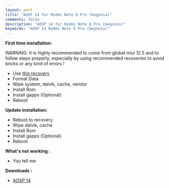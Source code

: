```yaml
---
layout: post
title: "AOSP 14 for Redmi Note 8 Pro (begonia)"
comments: false
description: "AOSP 14 for Redmi Note 8 Pro (begonia)"
keywords: "AOSP 14 Redmi Note 8 Pro (begonia)"
---
```


**First time installation:**

WARNING: It is highly recommended to come from global miui 12.5 and to follow steps properly, expecially by using recommended recoveries to avoid bricks or any kind of errors !

* Use [this recovery](https://drive.google.com/file/d/1i491MVtCRM1lKFrJKLR7gr4uba67lIHk/view?pli=1)
* Format Data
* Wipe system, dalvik, cache, vendor
* Install Rom
* Install gapps (Optional)
* Reboot

**Update installation:**

* Reboot to recovery
* Wipe dalvik, cache
* Install Rom
* Install gapps (Optional)
* Reboot

**What's not working :**

 * You tell me


**Downloads :**

 * [AOSP 14](https://sourceforge.net/projects/darkjoker360-developements/files/Xiaomi/Redmi%20Note%208%20Pro/ROM/AOSP/14/)
